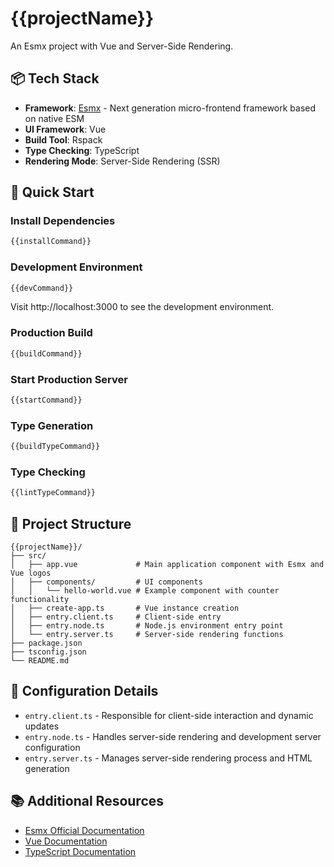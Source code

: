 # {{projectName}}

An Esmx project with Vue and Server-Side Rendering.

## 📦 Tech Stack

- **Framework**: [Esmx](https://esmnext.com) - Next generation micro-frontend framework based on native ESM
- **UI Framework**: Vue
- **Build Tool**: Rspack
- **Type Checking**: TypeScript
- **Rendering Mode**: Server-Side Rendering (SSR)

## 🚀 Quick Start

### Install Dependencies

```bash
{{installCommand}}
```

### Development Environment

```bash
{{devCommand}}
```

Visit http://localhost:3000 to see the development environment.

### Production Build

```bash
{{buildCommand}}
```

### Start Production Server

```bash
{{startCommand}}
```

### Type Generation

```bash
{{buildTypeCommand}}
```

### Type Checking

```bash
{{lintTypeCommand}}
```

## 📁 Project Structure

```
{{projectName}}/
├── src/
│   ├── app.vue             # Main application component with Esmx and Vue logos
│   ├── components/         # UI components
│   │   └── hello-world.vue # Example component with counter functionality
│   ├── create-app.ts       # Vue instance creation
│   ├── entry.client.ts     # Client-side entry
│   ├── entry.node.ts       # Node.js environment entry point
│   └── entry.server.ts     # Server-side rendering functions
├── package.json
├── tsconfig.json
└── README.md
```

## 🔧 Configuration Details

- `entry.client.ts` - Responsible for client-side interaction and dynamic updates
- `entry.node.ts` - Handles server-side rendering and development server configuration
- `entry.server.ts` - Manages server-side rendering process and HTML generation

## 📚 Additional Resources

- [Esmx Official Documentation](https://esmnext.com)
- [Vue Documentation](https://vuejs.org)
- [TypeScript Documentation](https://www.typescriptlang.org)